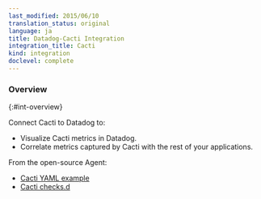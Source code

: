 ```yaml
---
last_modified: 2015/06/10
translation_status: original
language: ja
title: Datadog-Cacti Integration
integration_title: Cacti
kind: integration
doclevel: complete
---
```


### Overview
{:#int-overview}

Connect Cacti to Datadog to:

- Visualize Cacti metrics in Datadog.
- Correlate metrics captured by Cacti with the rest of your applications.

From the open-source Agent:

* [Cacti YAML example](https://github.com/DataDog/dd-agent/blob/master/conf.d/cacti.yaml.example)
* [Cacti checks.d](https://github.com/DataDog/dd-agent/blob/master/checks.d/cacti.py)
